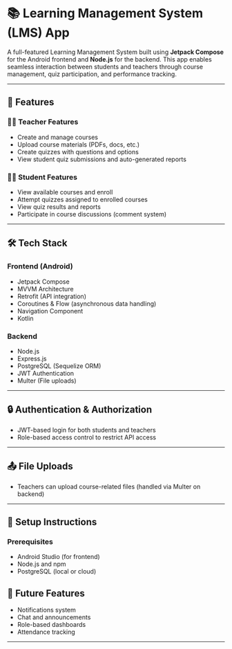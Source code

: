 # 📚 Learning Management System (LMS) App

A full-featured Learning Management System built using **Jetpack Compose** for the Android frontend and **Node.js** for the backend. This app enables seamless interaction between students and teachers through course management, quiz participation, and performance tracking.

---

## 🚀 Features

### 👩‍🏫 Teacher Features
- Create and manage courses
- Upload course materials (PDFs, docs, etc.)
- Create quizzes with questions and options
- View student quiz submissions and auto-generated reports

### 👨‍🎓 Student Features
- View available courses and enroll
- Attempt quizzes assigned to enrolled courses
- View quiz results and reports
- Participate in course discussions (comment system)

---

## 🛠️ Tech Stack

### Frontend (Android)
- Jetpack Compose
- MVVM Architecture
- Retrofit (API integration)
- Coroutines & Flow (asynchronous data handling)
- Navigation Component
- Kotlin

### Backend
- Node.js
- Express.js
- PostgreSQL (Sequelize ORM)
- JWT Authentication
- Multer (File uploads)

---


## 🔒 Authentication & Authorization

- JWT-based login for both students and teachers
- Role-based access control to restrict API access

---

## 📤 File Uploads

- Teachers can upload course-related files (handled via Multer on backend)

---

## 🔧 Setup Instructions

### Prerequisites
- Android Studio (for frontend)
- Node.js and npm
- PostgreSQL (local or cloud)



## 📌 Future Features
- Notifications system
- Chat and announcements
- Role-based dashboards
- Attendance tracking

---

